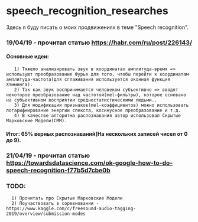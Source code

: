 # speech_recognition_researches
Здесь я буду писать о моих продвижениях в теме "Speech recognition".

### 19/04/19 - прочитал статью https://habr.com/ru/post/226143/
  #### Основные идеи: 
       1) Тяжело анализировать звук в координатах амплитуда-время => используют преобразование Фурье для того, чтобы перейти к координатам амплитуда-частота(для сглаживания используется оконная функция Хэмминга).
       2) Так как звук воспринимается человеком субъективно => вводят некоторое преобразование над частотой(mel-фильтры), которое основано на субъективном восприятии среднестатистическими людьми..
       3) Для модификации признаков(mel-коэффициентов) можно использовать логарифмирование энергии спекста, косинусное преобразование и т.д.
       4) В качестве алгоритма распознавания автор использовал Скрытые Марковские Модели(СММ).
   #### Итог: 65% верных распознаваний(На нескольких записей чисел от 0 до 9).
### 21/04/19 - прочитал статью https://towardsdatascience.com/ok-google-how-to-do-speech-recognition-f77b5d7cbe0b


### TODO: 
      1) Прочитать про Скрытые Марковские Модели
      2) Поучаствовать в соревновании - https://www.kaggle.com/c/freesound-audio-tagging-2019/overview/submission-modes
